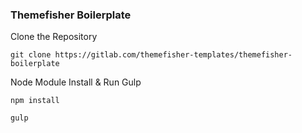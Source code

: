 ### Themefisher Boilerplate

Clone the Repository

```
git clone https://gitlab.com/themefisher-templates/themefisher-boilerplate
```

Node Module Install & Run Gulp

```
npm install

gulp

```